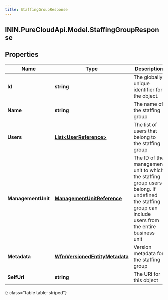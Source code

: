 ```yaml
---
title: StaffingGroupResponse
---
```

## ININ.PureCloudApi.Model.StaffingGroupResponse

## Properties

|Name | Type | Description | Notes|
|------------ | ------------- | ------------- | -------------|
| **Id** | **string** | The globally unique identifier for the object. | [optional] |
| **Name** | **string** | The name of the staffing group | |
| **Users** | [**List&lt;UserReference&gt;**](UserReference.html) | The list of users that belong to the staffing group | [optional] |
| **ManagementUnit** | [**ManagementUnitReference**](ManagementUnitReference.html) | The ID of the management unit to which the staffing group users belong. If undefined the staffing group can include users from the entire business unit | [optional] |
| **Metadata** | [**WfmVersionedEntityMetadata**](WfmVersionedEntityMetadata.html) | Version metadata for the staffing group | |
| **SelfUri** | **string** | The URI for this object | [optional] |
{: class="table table-striped"}


